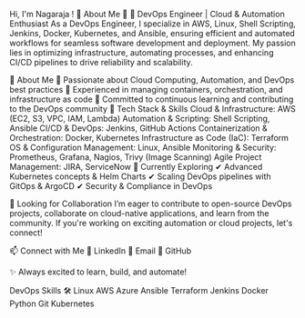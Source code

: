 
Hi, I'm Nagaraja ! 👋
About Me 🚀
🚀 DevOps Engineer | Cloud & Automation Enthusiast
As a DevOps Engineer, I specialize in AWS, Linux, Shell Scripting, Jenkins, Docker, Kubernetes, and Ansible, ensuring efficient and automated workflows for seamless software development and deployment. My passion lies in optimizing infrastructure, automating processes, and enhancing CI/CD pipelines to drive reliability and scalability.

🌟 About Me
🔹 Passionate about Cloud Computing, Automation, and DevOps best practices
🔹 Experienced in managing containers, orchestration, and infrastructure as code
🔹 Committed to continuous learning and contributing to the DevOps community
🚀 Tech Stack & Skills
Cloud & Infrastructure: AWS (EC2, S3, VPC, IAM, Lambda)
Automation & Scripting: Shell Scripting, Ansible
CI/CD & DevOps: Jenkins, GitHub Actions
Containerization & Orchestration: Docker, Kubernetes
Infrastructure as Code (IaC): Terraform
OS & Configuration Management: Linux, Ansible
Monitoring & Security: Prometheus, Grafana, Nagios, Trivy (Image Scanning)
Agile Project Management: JIRA, ServiceNow
📌 Currently Exploring
✔ Advanced Kubernetes concepts & Helm Charts
✔ Scaling DevOps pipelines with GitOps & ArgoCD
✔ Security & Compliance in DevOps

🤝 Looking for Collaboration
I’m eager to contribute to open-source DevOps projects, collaborate on cloud-native applications, and learn from the community. If you're working on exciting automation or cloud projects, let's connect!

📫 Connect with Me
💼 LinkedIn
📧 Email
🚀 GitHub

✨ Always excited to learn, build, and automate!

DevOps Skills 🛠️
Linux AWS Azure Ansible Terraform Jenkins Docker Python Git Kubernetes

